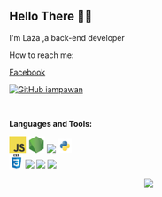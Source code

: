 <h2>Hello There 👋🏻</h2>
<p>I'm Laza ,a back-end developer</p>
 How to reach me: <br>
 
[Facebook](https://www.facebook.com/lazaniaina.r)


[![GitHub iampawan](https://img.shields.io/github/followers/laza-niaina?label=follow&style=social)](https://github.com/LeiamNashRebirth)
<p align="left"> <img src="https://komarev.com/ghpvc/?username=laza-niaina&label=Views&color=blue&style=plastic" alt="" /> </p>


**Languages and Tools:**  

<code><img height="30" src="https://raw.githubusercontent.com/github/explore/80688e429a7d4ef2fca1e82350fe8e3517d3494d/topics/javascript/javascript.png"></code>
<code><img height="30" src="https://raw.githubusercontent.com/github/explore/80688e429a7d4ef2fca1e82350fe8e3517d3494d/topics/nodejs/nodejs.png"></code>
<code><img height="30" src="https://cdn.jsdelivr.net/gh/devicons/devicon/icons/html5/html5-original.svg"></code>
<code><img height="25" src="https://raw.githubusercontent.com/github/explore/80688e429a7d4ef2fca1e82350fe8e3517d3494d/topics/python/python.png"></code>    
<code><img height="25" src="https://raw.githubusercontent.com/github/explore/80688e429a7d4ef2fca1e82350fe8e3517d3494d/topics/css/css.png"></code>
<code><img height="30" src="https://cdn.jsdelivr.net/gh/devicons/devicon/icons/git/git-original.svg"></code>
<code><img height="30" src="https://cdn.jsdelivr.net/gh/devicons/devicon/icons/npm/npm-original-wordmark.svg"></code>
<code><img height="30" src="https://cdn.jsdelivr.net/gh/devicons/devicon/icons/vscode/vscode-original-wordmark.svg"></code>

<p align="center">

  <a href="https://github.com/ntkhang03">
    <img align="center" src="https://github-readme-stats.vercel.app/api/top-langs/?username=laza-niaina&theme=blue-green" />
  </a>
  </p>


